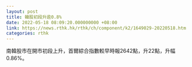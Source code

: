 ```yaml
---
layout: post
title: 韓股初段升逾0.8%
date: 2022-05-18 08:09:20.000000000 +08:00
link: https://news.rthk.hk/rthk/ch/component/k2/1649029-20220518.htm
categories: rthk
---
```


南韓股市在開市初段上升，首爾綜合指數較早時報2642點，升22點，升幅0.86%。
